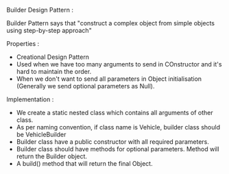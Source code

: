Builder Design Pattern :

Builder Pattern says that "construct a complex object from simple objects using step-by-step approach"

Properties :

- Creational Design Pattern
- Used when we have too many arguments to send in COnstructor and it's hard to maintain the order.
- When we don't want to send all parameters in Object initialisation (Generally we send optional parameters as Null). 

Implementation :

- We create a static nested class which contains all arguments of other class. 
- As per naming convention, if class name is Vehicle, builder class should be VehicleBuilder
- Builder class have a public constructor with all required parameters.
- Builder class should have methods for optional parameters. Method will return the Builder object. 
- A build() method that will return the final Object.




